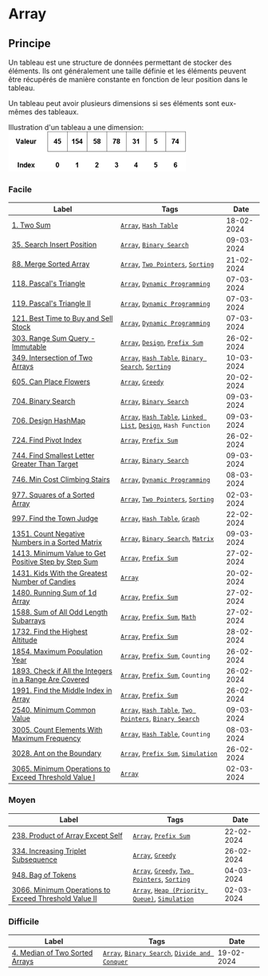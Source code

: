 # Array

## Principe

Un tableau est une structure de données permettant de stocker des éléments. Ils ont généralement une taille définie et les éléments peuvent être récupérés de manière constante en fonction de leur position dans le tableau.

Un tableau peut avoir plusieurs dimensions si ses éléments sont eux-mêmes des tableaux.

Illustration d'un tableau a une dimension:  
<img src="../imgs/skills/array-1.png"/>

### Facile

| Label                                                                                                                                    | Tags                                                                                                                                | Date       |
| ---------------------------------------------------------------------------------------------------------------------------------------- | ----------------------------------------------------------------------------------------------------------------------------------- | ---------- |
| [1. Two Sum](../0001.%20Two%20Sum/)                                                                                                      | [`Array`](./array.md), [`Hash Table`](./hash_table.md)                                                                              | 18-02-2024 |
| [35. Search Insert Position](../0035.%20Search%20Insert%20Position/)                                                                     | [`Array`](./array.md), [`Binary Search`](./binary_search.md)                                                                        | 09-03-2024 |
| [88. Merge Sorted Array](../0088.%20Merge%20Sorted%20Array/)                                                                             | [`Array`](./array.md), [`Two Pointers`](./two_pointers.md), [`Sorting`](./sorting.md)                                               | 21-02-2024 |
| [118. Pascal's Triangle](../0118.%20Pascal's%20Triangle/)                                                                                | [`Array`](./array.md), [`Dynamic Programming`](./dp.md)                                                                             | 07-03-2024 |
| [119. Pascal's Triangle II](../0119.%20Pascal's%20Triangle%20II/)                                                                        | [`Array`](./array.md), [`Dynamic Programming`](./dp.md)                                                                             | 07-03-2024 |
| [121. Best Time to Buy and Sell Stock](../0121.%20Best%20Time%20to%20Buy%20and%20Sell%20Stock/)                                          | [`Array`](./array.md), [`Dynamic Programming`](./dp.md)                                                                             | 07-03-2024 |
| [303. Range Sum Query - Immutable](../0303.%20Range%20Sum%20Query%20-%20Immutable/)                                                      | [`Array`](./array.md), [`Design`](./design.md), [`Prefix Sum`](./prefix_sum.md)                                                     | 26-02-2024 |
| [349. Intersection of Two Arrays](../0349.%20Intersection%20of%20Two%20Arrays/)                                                          | [`Array`](./array.md), [`Hash Table`](./hash_table.md), [`Binary Search`](./binary_search.md), [`Sorting`](./sorting.md)            | 10-03-2024 |
| [605. Can Place Flowers](../0605.%20Can%20Place%20Flowers/)                                                                              | [`Array`](./array.md), [`Greedy`](./greedy.md)                                                                                      | 20-02-2024 |
| [704. Binary Search](../0704.%20Binary%20Search/)                                                                                        | [`Array`](./array.md), [`Binary Search`](./binary_search.md)                                                                        | 09-03-2024 |
| [706. Design HashMap](../0706.%20Design%20HashMap/)                                                                                      | [`Array`](./array.md), [`Hash Table`](./hash_table.md), [`Linked List`](./linked_list.md), [`Design`](./design.md), `Hash Function` | 09-03-2024 |
| [724. Find Pivot Index](../0724.%20Find%20Pivot%20Index/)                                                                                | [`Array`](./array.md), [`Prefix Sum`](./prefix_sum.md)                                                                              | 26-02-2024 |
| [744. Find Smallest Letter Greater Than Target](../0744.%20Find%20Smallest%20Letter%20Greater%20Than%20Target/)                          | [`Array`](./array.md), [`Binary Search`](./binary_search.md)                                                                        | 09-03-2024 |
| [746. Min Cost Climbing Stairs](../0746.%20Min%20Cost%20Climbing%20Stairs/)                                                              | [`Array`](./array.md), [`Dynamic Programming`](./dp.md)                                                                             | 08-03-2024 |
| [977. Squares of a Sorted Array](../0977.%20Squares%20of%20a%20Sorted%20Array/)                                                          | [`Array`](./array.md), [`Two Pointers`](./two_pointers.md), [`Sorting`](./sorting.md)                                               | 02-03-2024 |
| [997. Find the Town Judge](../0997.%20Find%20the%20Town%20Judge/)                                                                        | [`Array`](./array.md), [`Hash Table`](./hash_table.md), [`Graph`](./graph.md)                                                       | 22-02-2024 |
| [1351. Count Negative Numbers in a Sorted Matrix](../1351.%20Count%20Negative%20Numbers%20in%20a%20Sorted%20Matrix/)                     | [`Array`](./array.md), [`Binary Search`](./binary_search.md), [`Matrix`](./matrix.md)                                               | 09-03-2024 |
| [1413. Minimum Value to Get Positive Step by Step Sum](../1413.%20Minimum%20Value%20to%20Get%20Positive%20Step%20by%20Step%20Sum/)       | [`Array`](./array.md), [`Prefix Sum`](./prefix_sum.md)                                                                              | 27-02-2024 |
| [1431. Kids With the Greatest Number of Candies](../1431.%20Kids%20With%20the%20Greatest%20Number%20of%20Candies/)                       | [`Array`](./array.md)                                                                                                               | 20-02-2024 |
| [1480. Running Sum of 1d Array](../1480.%20Running%20Sum%20of%201d%20Array/)                                                             | [`Array`](./array.md), [`Prefix Sum`](./prefix_sum.md)                                                                              | 27-02-2024 |
| [1588. Sum of All Odd Length Subarrays](../1588.%20Sum%20of%20All%20Odd%20Length%20Subarrays/)                                           | [`Array`](./array.md), [`Prefix Sum`](./prefix_sum.md), [`Math`](./math.md)                                                         | 27-02-2024 |
| [1732. Find the Highest Altitude](../1732.%20Find%20the%20Highest%20Altitude/)                                                           | [`Array`](./array.md), [`Prefix Sum`](./prefix_sum.md)                                                                              | 28-02-2024 |
| [1854. Maximum Population Year](../1854.%20Maximum%20Population%20Year/)                                                                 | [`Array`](./array.md), [`Prefix Sum`](./prefix_sum.md), `Counting`                                                                  | 26-02-2024 |
| [1893. Check if All the Integers in a Range Are Covered](../1893.%20Check%20if%20All%20the%20Integers%20in%20a%20Range%20Are%20Covered/) | [`Array`](./array.md), [`Prefix Sum`](./prefix_sum.md), `Counting`                                                                  | 26-02-2024 |
| [1991. Find the Middle Index in Array](../1991.%20Find%20the%20Middle%20Index%20in%20Array/)                                             | [`Array`](./array.md), [`Prefix Sum`](./prefix_sum.md)                                                                              | 26-02-2024 |
| [2540. Minimum Common Value](../2540.%20Minimum%20Common%20Value/)                                                                       | [`Array`](./array.md), [`Hash Table`](./hash_table.md), [`Two Pointers`](./two_pointers.md), [`Binary Search`](./binary_search.md)  | 09-03-2024 |
| [3005. Count Elements With Maximum Frequency](../3005.%20Count%20Elements%20With%20Maximum%20Frequency/)                                 | [`Array`](./array.md), [`Hash Table`](./hash_table.md), `Counting`                                                                  | 08-03-2024 |
| [3028. Ant on the Boundary](../3028.%20Ant%20on%20the%20Boundary/)                                                                       | [`Array`](./array.md), [`Prefix Sum`](./prefix_sum.md), [`Simulation`](./simulation.md)                                             | 26-02-2024 |
| [3065. Minimum Operations to Exceed Threshold Value I](../3065.%20Minimum%20Operations%20to%20Exceed%20Threshold%20Value%20I/)           | [`Array`](./array.md)                                                                                                               | 02-03-2024 |

### Moyen

| Label                                                                                                                            | Tags                                                                                                           | Date       |
| -------------------------------------------------------------------------------------------------------------------------------- | -------------------------------------------------------------------------------------------------------------- | ---------- |
| [238. Product of Array Except Self](../0238.%20Product%20of%20Array%20Except%20Self/)                                            | [`Array`](./array.md), [`Prefix Sum`](./prefix_sum.md)                                                         | 22-02-2024 |
| [334. Increasing Triplet Subsequence](../0334.%20Increasing%20Triplet%20Subsequence/)                                            | [`Array`](./array.md), [`Greedy`](./greedy.md)                                                                 | 26-02-2024 |
| [948. Bag of Tokens](../0948.%20Bag%20of%20Tokens/)                                                                              | [`Array`](./array.md), [`Greedy`](./greedy.md), [`Two Pointers`](./two_pointers.md), [`Sorting`](./sorting.md) | 04-03-2024 |
| [3066. Minimum Operations to Exceed Threshold Value II](../3066.%20Minimum%20Operations%20to%20Exceed%20Threshold%20Value%20II/) | [`Array`](./array.md), [`Heap (Priority Queue)`](./priority_queue.md), [`Simulation`](./simulation.md)         | 02-03-2024 |

### Difficile

| Label                                                                             | Tags                                                                                                          | Date       |
| --------------------------------------------------------------------------------- | ------------------------------------------------------------------------------------------------------------- | ---------- |
| [4. Median of Two Sorted Arrays](../0004.%20Median%20of%20Two%20Sorted%20Arrays/) | [`Array`](./array.md), [`Binary Search`](./binary_search.md), [`Divide and Conquer`](./divide_and_conquer.md) | 19-02-2024 |
